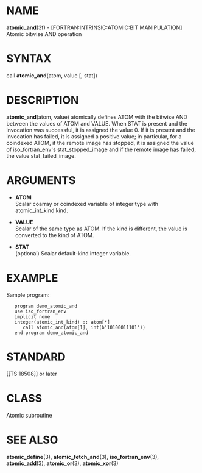 # NAME

**atomic\_and**(3f) - \[FORTRAN:INTRINSIC:ATOMIC:BIT MANIPULATION\]
Atomic bitwise AND operation

# SYNTAX

call **atomic\_and**(atom, value \[, stat\])

# DESCRIPTION

**atomic\_and**(atom, value) atomically defines ATOM with the bitwise
AND between the values of ATOM and VALUE. When STAT is present and the
invocation was successful, it is assigned the value 0. If it is present
and the invocation has failed, it is assigned a positive value; in
particular, for a coindexed ATOM, if the remote image has stopped, it is
assigned the value of iso\_fortran\_env's stat\_stopped\_image and if
the remote image has failed, the value stat\_failed\_image.

# ARGUMENTS

  - **ATOM**  
    Scalar coarray or coindexed variable of integer type with
    atomic\_int\_kind kind.

  - **VALUE**  
    Scalar of the same type as ATOM. If the kind is different, the value
    is converted to the kind of ATOM.

  - **STAT**  
    (optional) Scalar default-kind integer variable.

# EXAMPLE

Sample program:

``` 
   program demo_atomic_and
   use iso_fortran_env
   implicit none
   integer(atomic_int_kind) :: atom[*]
      call atomic_and(atom[1], int(b'10100011101'))
   end program demo_atomic_and
```

# STANDARD

\[\[TS 18508\]\] or later

# CLASS

Atomic subroutine

# SEE ALSO

**atomic\_define**(3), **atomic\_fetch\_and**(3),
**iso\_fortran\_env**(3), **atomic\_add**(3), **atomic\_or**(3),
**atomic\_xor**(3)
